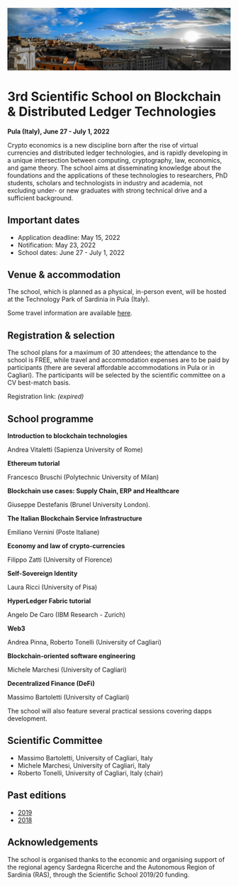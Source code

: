 ![image](../intro-bg.jpg)

# 3rd Scientific School on Blockchain & Distributed Ledger Technologies

**Pula (Italy), June 27 - July 1, 2022**


Crypto economics is a new discipline born after the rise of virtual
currencies and distributed ledger technologies, and is rapidly
developing in a unique intersection between computing, cryptography,  law,
economics, and game theory. The school aims at disseminating  knowledge
about the foundations and the applications of these
technologies to researchers, PhD students, scholars and technologists in
industry and academia, not excluding under- or new graduates with strong
technical drive and a sufficient background.


## Important dates

- Application deadline: May 15, 2022
- Notification: May 23, 2022
- School dates: June 27 - July 1, 2022


## Venue & accommodation

The school, which is planned as a physical, in-person event, will be
hosted at the Technology Park of Sardinia in Pula﻿ (Italy).

Some travel information are available [here](https://www.sardegnaricerche.it/index.php?xsl=370&s=101852&v=2&c=3826&nc=1&sc=).


## Registration & selection

The school plans for a maximum of 30 attendees; the attendance to the
school is FREE, while travel and accommodation expenses are to be paid  by
participants (there are several affordable accommodations in Pula or  in
Cagliari). The participants will be selected by the scientific  committee
on a CV best-match basis.

Registration link: *(expired)*



## School programme

**Introduction to blockchain technologies**

Andrea Vitaletti (Sapienza University of Rome)


**Ethereum tutorial**

Francesco Bruschi (Polytechnic University of Milan)

**Blockchain use cases: Supply Chain, ERP and Healthcare**

Giuseppe Destefanis (Brunel University London).

**The Italian Blockchain Service Infrastructure**

Emiliano Vernini (Poste Italiane)

**Economy and law of crypto-currencies**

Filippo Zatti (University of Florence)

**Self-Sovereign Identity**

Laura Ricci (University of Pisa)

**HyperLedger Fabric tutorial**

Angelo De Caro (IBM Research - Zurich)

**Web3**

Andrea Pinna, Roberto Tonelli (University of Cagliari)

**Blockchain-oriented software engineering**

Michele Marchesi (University of Cagliari)

**Decentralized Finance (DeFi)**

Massimo Bartoletti (University of Cagliari)


The school will also feature several practical sessions covering dapps development.


## Scientific Committee

- Massimo Bartoletti, University of Cagliari, Italy
- Michele Marchesi, University of Cagliari, Italy
- Roberto Tonelli, University of Cagliari, Italy (chair)


## Past editions

- [2019](../2019/)
- [2018](../2018/)


## Acknowledgements

The school is organised thanks to the economic and organising support of
the regional agency Sardegna Ricerche and the Autonomous Region of
Sardinia (RAS), through the Scientific School 2019/20 funding.
